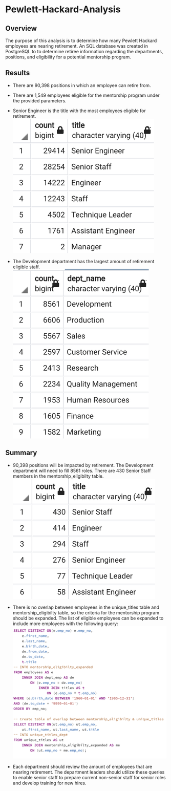 # Pewlett-Hackard-Analysis

## Overview
The purpose of this analysis is to determine how many Pewlett Hackard employees are nearing retirement. An SQL database was created in PostgreSQL to to determine retiree information regarding the departments, positions, and eligibility for a potential mentorship program.


## Results
- There are 90,398 positions in which an employee can retire from.

- There are 1,549 employees eligible for the mentorship program under the provided parameters.

- Senior Engineer is the title with the most employees eligible for retirement.
  ![Image of retiring titles](/Resources/retiring_titles_count.png)
  
- The Development department has the largest amount of retirement eligible staff.
  ![Image of retiring departments](/Resources/retiring_dept_count.png)

## Summary
- 90,398 positions will be impacted by retirement. The Development department will need to fill 8561 roles. There are 430 Senior Staff members in the mentorship_eligibilty table.\
![Image of mentorship_titles_count](/Resources/mentorship_titles_count.png)

- There is no overlap between employees in the unique_titles table and mentorship_eligibilty table, so the criteria for the mentorship program should be expanded. The list of eligible employees can be expanded to include more employees with the following query: ![Image of overlap_query](/Resources/overlap_query.png)

- Each department should review the amount of employees that are nearing retirement. The department leaders should utilize these queries to enable senior staff to prepare current non-senior staff for senior roles and develop training for new hires.
